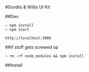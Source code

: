 
#Gordils & Willis UI Kit

##Dev

````
~ npm install
~ npm start

http://localhost:3000
````

##if stuff gets screwed up

````
~ rm -rf node_modules && npm install
````

##Install